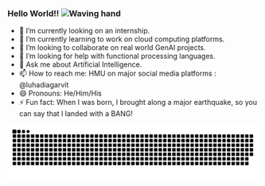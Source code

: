 ### Hello World!! <img src="https://raw.githubusercontent.com/MartinHeinz/MartinHeinz/master/wave.gif" width=5% height=5% alt="Waving hand">


- 🔭 I’m currently looking on an internship.
- 🌱 I’m currently learning to work on cloud computing platforms.
- 👯 I’m looking to collaborate on real world GenAI projects.
- 🤔 I’m looking for help with functional processing languages.
- 💬 Ask me about Artificial Intelligence.
- 📫 How to reach me: HMU on major social media platforms : @luhadiagarvit
- 😄 Pronouns: He/Him/His
- ⚡ Fun fact: When I was born, I brought along a major earthquake, so you can say that I landed with a BANG!

<picture>
  <source media="(prefers-color-scheme: dark)" srcset="https://raw.githubusercontent.com/platane/platane/output/github-contribution-grid-snake-dark.svg">
  <source media="(prefers-color-scheme: light)" srcset="https://raw.githubusercontent.com/platane/platane/output/github-contribution-grid-snake.svg">
  <img alt="github contribution grid snake animation" src="https://raw.githubusercontent.com/platane/platane/output/github-contribution-grid-snake.svg">
</picture>
